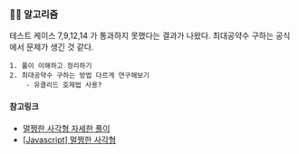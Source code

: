 ### 👩‍💻 알고리즘
테스트 케이스 7,9,12,14 가 통과하지 못했다는 결과가 나왔다. 최대공약수 구하는 공식에서 문제가 생긴 것 같다. 

```
1. 풀이 이해하고 정리하기
2. 최대공약수 구하는 방법 다르게 연구해보기
	- 유클리드 호제법 사용?
```
#### 참고링크
- [멀쩡한 사각형 자세한 풀이](https://taesan94.tistory.com/55)
- [[Javascript] 멀쩡한 사각형](https://noogoonaa.tistory.com/74)
